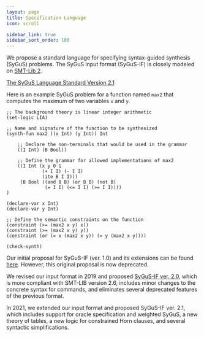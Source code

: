 ```yaml
---
layout: page
title: Specification Language
icon: scroll

sidebar_link: true
sidebar_sort_order: 100
---
```


We propose a standard language for specifying syntax-guided synthesis (SyGuS) problems.
The SyGuS input format (SyGuS-IF) is closely modeled on [SMT-Lib 2].

<i class='fas fa-fw fa-file-pdf'></i>
[The SyGuS Language Standard Version 2.1](/assets/pdf/SyGuS-IF_2.1.pdf)

Here is an example SyGuS problem for a function named `max2`
that computes the maximum of two variables `x` and `y`.

```
;; The background theory is linear integer arithmetic
(set-logic LIA)

;; Name and signature of the function to be synthesized
(synth-fun max2 ((x Int) (y Int)) Int
    
    ;; Declare the non-terminals that would be used in the grammar
    ((I Int) (B Bool))

    ;; Define the grammar for allowed implementations of max2
    ((I Int (x y 0 1
             (+ I I) (- I I)
             (ite B I I)))
     (B Bool ((and B B) (or B B) (not B)
              (= I I) (<= I I) (>= I I))))
)

(declare-var x Int)
(declare-var y Int)

;; Define the semantic constraints on the function
(constraint (>= (max2 x y) x))
(constraint (>= (max2 x y) y))
(constraint (or (= x (max2 x y)) (= y (max2 x y))))

(check-synth)
````

Our initial proposal for SyGuS-IF (ver. 1.0) and its extensions can be found [here](/language_1.0).
However, this original proposal is now deprecated.

We revised our input format in 2019 and proposed [SyGuS-IF ver. 2.0](/assets/pdf/SyGuS-IF_2.0.pdf),
which is more compliant with SMT-LIB version 2.6,
includes minor changes to the concrete syntax for commands,
and eliminates several deprecated features of the previous format.

In 2021, we extended our input format and proposed SyGuS-IF ver. 2.1,
which includes support for oracle specification and weighted SyGuS,
a new theory of tables, a new logic for constrained Horn clauses,
and several syntactic simplifications.

[SMT-Lib 2]: http://smtlib.cs.uiowa.edu/language.shtml

